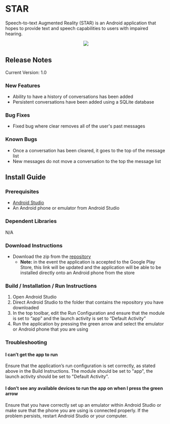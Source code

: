 # STAR

Speech-to-text Augmented Reality (STAR) is an Android application that hopes to provide text and speech capabilities to users with impaired hearing.

<p align="center">
  <img src ="http://i.imgur.com/4MJ2hPn.png"/>
</p>

## Release Notes
Current Version: 1.0

### New Features
* Ability to have a history of conversations has been added
* Persistent conversations have been added using a SQLite database

### Bug Fixes
* Fixed bug where clear removes all of the user's past messages

### Known Bugs
* Once a conversation has been cleared, it goes to the top of the message list
* New messages do not move a conversation to the top the message list

## Install Guide

### Prerequisites
* [Android Studio](https://developer.android.com/studio/index.html)
* An Android phone or emulator from Android Studio

### Dependent Libraries
N/A

### Download Instructions
* Download the zip from the [repository](https://github.com/quintonj/STAR) 
  * __Note:__ in the event the application is accepted to the Google Play Store, this link will be updated and the application will be able to be installed directly onto an Android phone from the store

### Build / Installation / Run Instructions 
1. Open Android Studio
2. Direct Android Studio to the folder that contains the repository you have downloaded
3. In the top toolbar, edit the Run Configuration and ensure that the module is set to “app” and the launch activity is set to “Default Activity”
4. Run the application by pressing the green arrow and select the emulator or Android phone that you are using

### Troubleshooting
#### I can’t get the app to run
Ensure that the application’s run configuration is set correctly, as stated above in the Build Instructions. The module should be set to "app", the launch activity should be set to "Default Activity".

#### I don’t see any available devices to run the app on when I press the green arrow
Ensure that you have correctly set up an emulator within Android Studio or make sure that the phone you are using is connected properly. If the problem persists, restart Android Studio or your computer.



